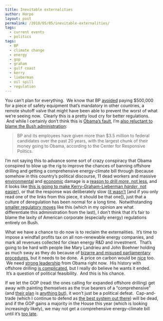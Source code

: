 ```yaml
---
title: Inevitable externalities
author: Harpo
layout: post
permalink: /2010/05/05/inevitable-externalities/
tags:
  - current events
  - politics
tags:
  - BP
  - climate change
  - energy
  - gop
  - graham
  - gulf coast
  - kerry
  - lieberman
  - oil spill
  - regulation
---
```

You can&#8217;t plan for everything.  We know that BP <a href="http://climateprogress.org/2010/05/02/is-bp-the-goldman-sachs-of-big-oil-ceo-hayward-says-to-fellow-executives-what-the-hell-did-we-do-to-deserve-this/" target="_blank">avoided</a> paying $500,000 for a piece of safety equipment that&#8217;s mandatory in other countries, a remote shutoff valve that might have been able to prevent the worst of what we&#8217;re seeing now.  Clearly this is a pretty loud cry for better regulations.  And while I certainly don&#8217;t think this is <a href="http://www.huffingtonpost.com/2010/04/30/the-obamas-katrina-meme-m_n_559203.html" target="_blank">Obama&#8217;s fault</a>, I&#8217;m <a href="http://www.politico.com/news/stories/0510/36783.html#ixzz0n3fp5acz" target="_blank">also reluctant to blame the Bush administration</a>:

> BP and its employees have given more than $3.5 million to federal candidates over the past 20 years, with the largest chunk of their money going to Obama, according to the Center for Responsive Politics.

I&#8217;m not saying this to advance some sort of crazy conspiracy that Obama conspired to blow up the rig to improve the chances of banning offshore drilling and getting a comprehensive energy-climate bill through (because somehow in this country&#8217;s political discourse, 11 dead workers and massive <a href="http://www.nola.com/news/gulf-oil-spill/index.ssf/2010/05/gulf_oil_spill_taints_mediterr.html" target="_blank">environmental</a> and <a href="http://www.washingtonpost.com/wp-dyn/content/article/2010/05/03/AR2010050301669.html?hpid=topnews" target="_blank">economic</a> damage is a <a href="http://thinkprogress.org/2010/05/04/boehner-real-comprehensive-drilling/" target="_blank">reason to drill <em>more</em>, not less</a>, and it looks like <a href="http://online.wsj.com/article/SB10001424052748704866204575224582701608508.html" target="_blank">this is going to make Kerry-Graham-Lieberman <em>harder</em>, not easier</a>), or that the response was deliberately slow (<a href="http://assets/mediamatters.org/research/201004300053" target="_blank">it wasn&#8217;t</a> [and if you only read one of the links from this piece, it should be that one]), just that a culture of deregulation has been normal for a long time.  Notwithstanding <a href="http://www.nytimes.com/2010/04/30/business/30comply.html?ref=politics" target="_blank">smaller regulatory moves</a> like this (which in my opinion are what differentiate this administration from the last), I don&#8217;t think that it&#8217;s fair to blame the laxity of American corporate (especially energy) regulations entirely on Bush.

What we have a chance to do now is to reclaim the externalities.  It&#8217;s time to impose a windfall profits tax on all non-renewable energy companies, and mark all revenues collected for clean energy R&D and investment.  That&#8217;s going to be hard with people like Mary Landrieu and John Boehner holding as much sway as they do because of <a href="http://www.newsweek.com/id/234517" target="_blank">bizarre and misused parliamentary procedures</a>, but it needs to be done.  A price on carbon would be <a href="http://www.tnr.com/blog/the-vine/the-gulf-spill-and-the-climate-bill-cont" target="_blank">nice</a> too.  We need <a href="http://www.grist.org/article/2010-04-30-wake-up-obama.-the-gulf-spill-is-our-big-chance" target="_blank">strong leadership</a> from Obama right now.  His history with offshore drilling <a href="http://www.politifact.com/truth-o-meter/statements/2010/mar/31/barack-obama/once-wobbly-obama-not-inconsistent-latest-oil-dril/" target="_blank">is complicated</a>, but I really do believe he wants it ended.  It&#8217;s a question of political feasibility.  And this is his chance.

If we let the GOP (read: the ones calling for expanded offshore drilling) get away with painting themselves as the true bearers of a &#8220;comprehensive&#8221; (and <a href="http://www.gop.gov/energy" target="_blank">their plan</a> is <a href="http://climateprogress.org/2010/02/03/energy-only-bill-lindsey-graham-half-assed/" target="_blank">anything but</a>), it won&#8217;t just be a political defeat.  Cap-and-trade (which I continue to defend as <a href="http://www.nytimes.com/2010/04/11/magazine/11Economy-t.html" target="_blank">the best system out there</a>) will be dead, and if the GOP gains a majority in the House this year (which is looking increasingly likely), we may not get a comprehensive energy-climate bill until it&#8217;s <a href="http://climateprogress.org/2009/06/15/us-global-change-research-program-noaa-global-climate-change-impacts-in-united-states/" target="_blank">too late</a>.
